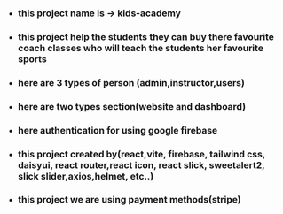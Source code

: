 * ### this project name is -> kids-academy
* ### this project help the students they can buy there favourite coach classes who will teach the students her favourite sports
* ### here are 3 types of person (admin,instructor,users)
* ### here are two types section(website and dashboard)
* ### here authentication for using google firebase
* ### this project created by(react,vite, firebase, tailwind css, daisyui, react router,react icon, react slick, sweetalert2, slick slider,axios,helmet, etc..)
* ### this project we are using payment methods(stripe)



<!-- Admin & Instructor & User (name,email,password) -->

<!-- Admin(name,email, password) -->
<!-- 
  1) Sohan->sohan@gmail.com->Sohan123*#
  2) Shawn->shawn@gmail.com->Shawn123*#
  3) Shakil->shakil@gmail.com->Shakil123*#
  4) Shamon->shamon@gmail.com->Shamon123*# 
-->


<!-- Instructor(name,email, password) -->
<!-- 
  1) Sakib->sakib@gmail.com->Sakib789*#
  2) Zidan->zidan@gmail.com->Zidan789*#
  3) Adam->adam@gmail.com->Adam789*#
  4) Anayet->anayet@gmail.com->Anayet789*#
  5) Siddikur->siddikur@gmail.com->Siddikur789*#
  6) Khaled->khaled@gmail.com->Khaled789*#
  7) Mahfizur->marfizur@gmail.com->Mahfizur789*#
  8) Tammat->tammat@gmail.com->Tammat789*#
  9) Harendra->harendra@gmail.com->Harendra789*# 
-->

<!-- User(name,email, password) -->
<!-- 
  1) Randy->randy@gmail.com->Randy456*#
  2) John->john@gmail.com->John456*#
  3) Rock->rock@gmail.com->Rock456*#
  4) Kane->kane@gmail.com->Kane456*#
  5) Mark->mark@gmail.com->Mark456*#
  6) Bigshow->bigshow@gmail.com->Bigshow456*#
-->